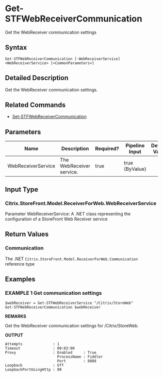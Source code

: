 ﻿# Get-STFWebReceiverCommunication

Get the WebReceiver communication settings

## Syntax

```
Get-STFWebReceiverCommunication [-WebReceiverService] <WebReceiverService> [<CommonParameters>]
```

## Detailed Description

Get the WebReceiver communication settings.

## Related Commands

* [Set-STFWebReceiverCommunication](Set-STFWebReceiverCommunication.md)

## Parameters

| Name   | Description | Required? | Pipeline Input | Default Value |
| --- | --- | --- | --- | --- |
|WebReceiverService|The WebReceiver service.|true|true (ByValue)| |

## Input Type

### Citrix.StoreFront.Model.ReceiverForWeb.WebReceiverService

Parameter WebReceiverService: A .NET class representing the configuration of a StoreFront Web Receiver service

## Return Values

### Communication

The .NET `Citrix.StoreFront.Model.ReceiverForWeb.Communication` reference type

## Examples

### EXAMPLE 1 Get communication settings

```
$webReceiver = Get-STFWebReceiverService "/Citrix/StoreWeb"
Get-STFWebReceiverCommunication $webReceiver
```

**REMARKS**

Get the WebReceiver communication settings for /Citrix/StoreWeb.

**OUTPUT**

```
Attempts              : 1
Timeout               : 00:03:00
Proxy                 : Enabled     : True
                        ProcessName : Fiddler
                        Port        : 8888
Loopback              : Off
LoopbackPortUsingHttp : 80
```
